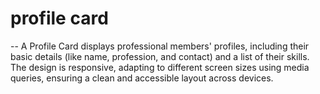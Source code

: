 # profile card

-- A Profile Card displays professional members' profiles, including their basic details (like name, profession, and contact) and a list of their skills. The design is responsive, adapting to different screen sizes using media queries, ensuring a clean and accessible layout across devices.
